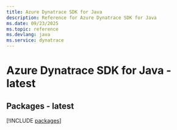 ```yaml
---
title: Azure Dynatrace SDK for Java
description: Reference for Azure Dynatrace SDK for Java
ms.date: 09/23/2025
ms.topic: reference
ms.devlang: java
ms.service: dynatrace
---
```

# Azure Dynatrace SDK for Java - latest
## Packages - latest
[!INCLUDE [packages](dynatrace-index.md)]